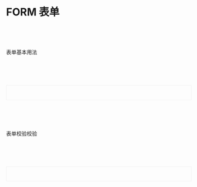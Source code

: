 
# FORM 表单       

<script setup>
import demo1 from './demo1.vue';
import demo2 from './demo2.vue';
import codeds from '@/components/codeds.vue';
import DOC from '@/components/docview.vue';

const propDoc =  [
  ["model","表单数据对象","object","-","-"],
  ["rules", "表单验证规则，详细规则参考async-validator", "object", "-", "-"],
  ["hideRequiredAsterisk", "是否显示*号", "boolean", "-", "-"],
  ["labelWidth", "label的长度", "string", "-", "50px"],
  ["labelPosition", "label文字的位置", "string", "start/center/end", "end"],
];
const eventDoc = [
  ["ref", "绑定元素调用validate","-"],
  ["validate", "验证表单的信息","-"] ,
];
</script>

<div class="doc1">表单基本用法</div>
<div class="doc2">
<demo1></demo1>
</div>
<Suspense><codeds compname="lform" demoname="demo1"></codeds></Suspense>

<div class="doc1">表单校验校验</div>
<div class="doc2">
<demo2></demo2>
</div>
<Suspense><codeds compname="lform" demoname="demo2"></codeds></Suspense>


<DOC title="属性" type=prop :body="propDoc"></DOC>

<br/>


<DOC title="input 事件" type=event :body="eventDoc"></DOC>
<style>
    .doc2{
        display:"block";
        border:1px solid #f0f0f0;
        /* height:20vh; */
        padding:2vw;
        margin-top:2vh;
    }
    .doc1{
        margin-top:2vh;
    }
</style>
